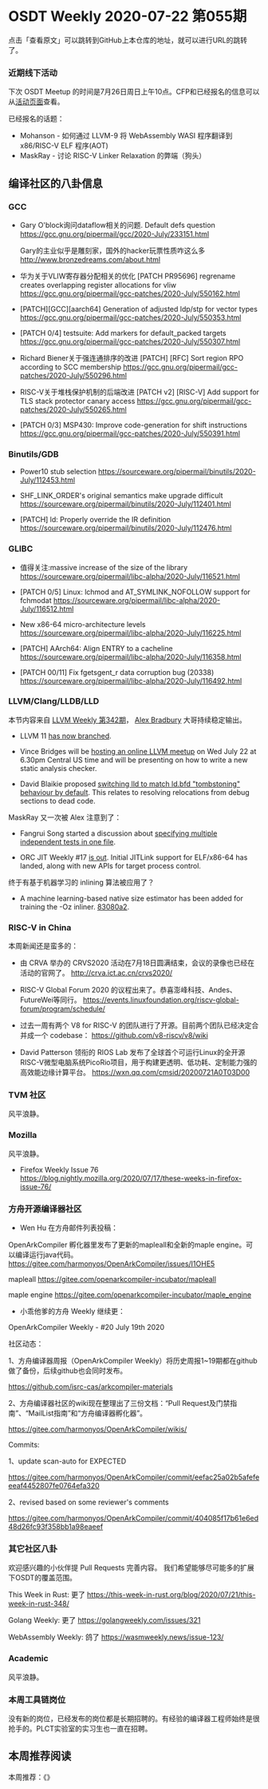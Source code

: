 # OSDT Weekly 2020-07-22 第055期

点击「查看原文」可以跳转到GitHub上本仓库的地址，就可以进行URL的跳转了。

### 近期线下活动

下次 OSDT Meetup 的时间是7月26日周日上午10点。CFP和已经报名的信息可以从[活动页面](https://github.com/hellogcc/osdt-weekly/blob/master/events/2020-07-26-OSDT-meetup.md)查看。

已经报名的话题：

- Mohanson - 如何通过 LLVM-9 将 WebAssembly WASI 程序翻译到 x86/RISC-V ELF 程序(AOT)
- MaskRay - 讨论 RISC-V Linker Relaxation 的弊端（狗头）

## 编译社区的八卦信息

### GCC

- Gary O'block询问dataflow相关的问题.
  Default defs question
  https://gcc.gnu.org/pipermail/gcc/2020-July/233151.html

  Gary的主业似乎是雕刻家，国外的hacker玩票性质咋这么多
  http://www.bronzedreams.com/about.html

- 华为关于VLIW寄存器分配相关的优化
  [PATCH PR95696] regrename creates overlapping register allocations for vliw
  https://gcc.gnu.org/pipermail/gcc-patches/2020-July/550162.html  

- [PATCH][GCC][aarch64] Generation of adjusted ldp/stp for vector types
  https://gcc.gnu.org/pipermail/gcc-patches/2020-July/550353.html

- [PATCH 0/4] testsuite: Add markers for default_packed targets
  https://gcc.gnu.org/pipermail/gcc-patches/2020-July/550307.html

- Richard Biener关于强连通排序的改进
  [PATCH] [RFC] Sort region RPO according to SCC membership
  https://gcc.gnu.org/pipermail/gcc-patches/2020-July/550296.html

- RISC-V关于堆栈保护机制的后端改进
  [PATCH v2] [RISC-V] Add support for TLS stack protector canary access
  https://gcc.gnu.org/pipermail/gcc-patches/2020-July/550265.html

- [PATCH 0/3] MSP430: Improve code-generation for shift instructions
  https://gcc.gnu.org/pipermail/gcc-patches/2020-July/550391.html

### Binutils/GDB

- Power10 stub selection
  https://sourceware.org/pipermail/binutils/2020-July/112453.html

- SHF_LINK_ORDER's original semantics make upgrade difficult
  https://sourceware.org/pipermail/binutils/2020-July/112401.html

- [PATCH] ld: Properly override the IR definition
  https://sourceware.org/pipermail/binutils/2020-July/112476.html

### GLIBC

- 值得关注:massive increase of the size of the library
  https://sourceware.org/pipermail/libc-alpha/2020-July/116521.html

- [PATCH 0/5] Linux: lchmod and AT_SYMLINK_NOFOLLOW support for fchmodat
  https://sourceware.org/pipermail/libc-alpha/2020-July/116512.html

- New x86-64 micro-architecture levels
  https://sourceware.org/pipermail/libc-alpha/2020-July/116225.html

- [PATCH] AArch64: Align ENTRY to a cacheline
  https://sourceware.org/pipermail/libc-alpha/2020-July/116358.html

- [PATCH 00/11] Fix fgetsgent_r data corruption bug (20338)
  https://sourceware.org/pipermail/libc-alpha/2020-July/116492.html

### LLVM/Clang/LLDB/LLD

本节内容来自 [LLVM Weekly 第342期](http://llvmweekly.org/issue/342)，
[Alex Bradbury](https://www.linkedin.com/in/alex-bradbury/) 大哥持续稳定输出。

* LLVM 11 [has now branched](http://lists.llvm.org/pipermail/llvm-dev/2020-July/143415.html).

* Vince Bridges will be [hosting an online LLVM meetup](http://lists.llvm.org/pipermail/llvm-dev/2020-July/143526.html) on Wed July 22 at 6.30pm Central US time and will be presenting on how to write a new static analysis checker.

* David Blaikie proposed [switching lld to match ld.bfd "tombstoning" behaviour by default](http://lists.llvm.org/pipermail/llvm-dev/2020-July/143482.html). This relates to resolving relocations from debug sections to dead code.

MaskRay 又一次被 Alex 注意到了：

* Fangrui Song started a discussion about [specifying multiple independent tests in one file](http://lists.llvm.org/pipermail/llvm-dev/2020-July/143373.html).

* ORC JIT Weekly #17 [is out](http://lists.llvm.org/pipermail/llvm-dev/2020-July/143532.html). Initial JITLink support for ELF/x86-64 has landed, along with new APIs for target process control.

终于有基于机器学习的 inlining 算法被应用了？

* A machine learning-based native size estimator has been added for training the -Oz inliner. [83080a2](https://reviews.llvm.org/rG83080a294ad).

### RISC-V in China

本周新闻还是蛮多的：

- 由 CRVA 举办的 CRVS2020 活动在7月18日圆满结束，会议的录像也已经在活动的官网了。
  http://crva.ict.ac.cn/crvs2020/

- RISC-V Global Forum 2020 的议程出来了。恭喜澎峰科技、Andes、FutureWei等同行。
  https://events.linuxfoundation.org/riscv-global-forum/program/schedule/

- 过去一周有两个 V8 for RISC-V 的团队进行了开源。目前两个团队已经决定合并成一个 codebase：
  https://github.com/v8-riscv/v8/wiki

- David Patterson 领衔的 RIOS Lab 发布了全球首个可运行Linux的全开源RISC-V微型电脑系统PicoRio项目，用于构建更透明、低功耗、定制能力强的高效能边缘计算平台。
  https://wxn.qq.com/cmsid/20200721A0T03D00

### TVM 社区

风平浪静。

### Mozilla

风平浪静。

- Firefox Weekly Issue 76
  https://blog.nightly.mozilla.org/2020/07/17/these-weeks-in-firefox-issue-76/

### 方舟开源编译器社区

- Wen Hu 在方舟邮件列表投稿：

OpenArkCompiler 孵化器里发布了更新的mapleall和全新的maple engine。可以编译运行java代码。
https://gitee.com/harmonyos/OpenArkCompiler/issues/I1OHE5

mapleall
https://gitee.com/openarkcompiler-incubator/mapleall

maple engine
https://gitee.com/openarkcompiler-incubator/maple_engine


- 小乖他爹的方舟 Weekly 继续更：

OpenArkCompiler Weekly - #20 July 19th 2020

社区动态：

1、方舟编译器周报（OpenArkCompiler Weekly）将历史周报1~19期都在github做了备份，后续github也会同时发布。

https://github.com/isrc-cas/arkcompiler-materials

2、方舟编译器社区的wiki现在整理出了三份文档：“Pull Request及门禁指南”、“MailList指南”和“方舟编译器孵化器”。

https://gitee.com/harmonyos/OpenArkCompiler/wikis/

Commits:

1、update scan-auto for EXPECTED

https://gitee.com/harmonyos/OpenArkCompiler/commit/eefac25a02b5afefeeeaf4452807fe0764efa320

2、revised based on some reviewer's comments

https://gitee.com/harmonyos/OpenArkCompiler/commit/404085f17b61e6ed48d26fc93f358bb1a98eaeef


### 其它社区八卦

欢迎感兴趣的小伙伴提 Pull Requests 完善内容。
我们希望能够尽可能多的扩展下OSDT的覆盖范围。

This Week in Rust: 更了
https://this-week-in-rust.org/blog/2020/07/21/this-week-in-rust-348/

Golang Weekly: 更了
https://golangweekly.com/issues/321

WebAssembly Weekly: 鸽了
https://wasmweekly.news/issue-123/

### Academic

风平浪静。

### 本周工具链岗位

没有新的岗位，已经发布的岗位都是长期招聘的。有经验的编译器工程师始终是很抢手的。PLCT实验室的实习生也一直在招聘。

## 本周推荐阅读

本周推荐：《》
